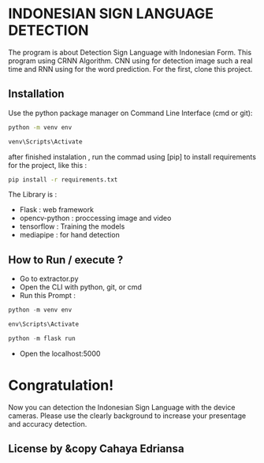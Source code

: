 # INDONESIAN SIGN LANGUAGE DETECTION

The program is about Detection Sign Language with Indonesian Form. This program using CRNN Algorithm. CNN using for detection image such a real time and RNN using for the word prediction. For the first, clone this project.

## Installation

Use the python package manager on Command Line Interface (cmd or git): 

```bash
python -m venv env
```

```bash
venv\Scripts\Activate
```

after finished instalation , run the commad using [pip] to install requirements for the project, like this : 

```bash
pip install -r requirements.txt 
```
The Library is : 
- Flask : web framework
- opencv-python : proccessing image and video
- tensorflow : Training the models
- mediapipe : for hand detection


## How to Run / execute ? 

- Go to extractor.py
- Open the CLI with python, git, or cmd
- Run this Prompt : 
```python
python -m venv env
```
```python
env\Scripts\Activate
```
```python
python -m flask run
```
- Open the localhost:5000

# Congratulation! 

Now you can detection the Indonesian Sign Language with the device cameras. Please use the clearly background to increase your presentage and accuracy detection.


## License by &copy Cahaya Edriansa